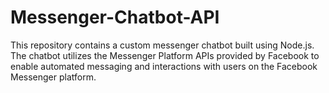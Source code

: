 # Messenger-Chatbot-API
This repository contains a custom messenger chatbot built using Node.js. The chatbot utilizes the Messenger Platform APIs provided by Facebook to enable automated messaging and interactions with users on the Facebook Messenger platform.
